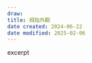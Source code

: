 ```yaml
---
draw:
title: 拇指外翻
date created: 2024-06-22
date modified: 2025-02-06
---
```


excerpt

<!-- more -->
